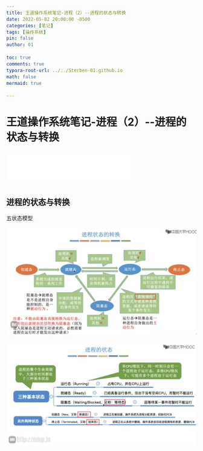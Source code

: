 ```yaml
---
title: 王道操作系统笔记-进程（2）--进程的状态与转换
date: 2022-05-02 20:00:00 -0500
categories: [笔记]
tags: [操作系统]
pin: false
author: 01

toc: true
comments: true
typora-root-url: ../../Sterben-01.github.io
math: false
mermaid: true

---
```


# 王道操作系统笔记-进程（2）--进程的状态与转换

<iframe frameborder="no" border="0" marginwidth="0" marginheight="0" width="330" height="86" src="//music.163.com/outchain/player?type=2&amp;id=30780806&amp;auto=1&amp;height=66"> </iframe>

## 进程的状态与转换

五状态模型

![QQ截图20220502215008](/assets/blog_res/2022-05-02-OS5.assets/QQ%E6%88%AA%E5%9B%BE20220502215008.png)

![QQ截图20220502215018](/assets/blog_res/2022-05-02-OS5.assets/QQ%E6%88%AA%E5%9B%BE20220502215018.png)

